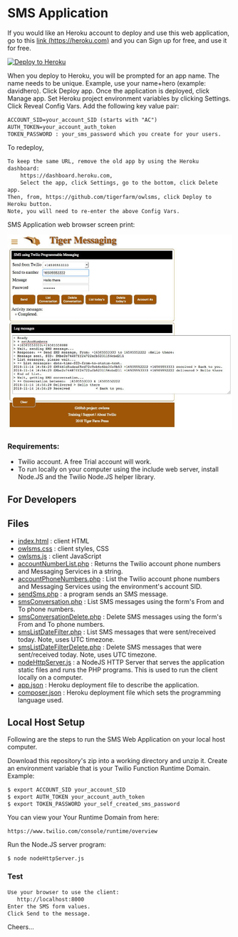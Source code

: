 # SMS Application

If you would like an Heroku account to deploy and use this web application,
go to this [link (https://heroku.com)](https://heroku.com) and you can Sign up for free, and use it for free.

[![Deploy to Heroku](https://www.herokucdn.com/deploy/button.svg)](https://heroku.com/deploy?template=https://github.com/tigerfarm/owlsms)

When you deploy to Heroku, you will be prompted for an app name. 
The name needs to be unique. Example, use your name+hero (example: davidhero). 
Click Deploy app. Once the application is deployed, click Manage app. 
Set Heroku project environment variables by clicking Settings. 
Click Reveal Config Vars. Add the following key value pair:
````
ACCOUNT_SID=your_account_SID (starts with "AC")
AUTH_TOKEN=your_account_auth_token
TOKEN_PASSWORD : your_sms_password which you create for your users.
````
To redeploy,
````
To keep the same URL, remove the old app by using the Heroku dashboard:
    https://dashboard.heroku.com,
    Select the app, click Settings, go to the bottom, click Delete app.
Then, from, https://github.com/tigerfarm/owlsms, click Deploy to Heroku button.
Note, you will need to re-enter the above Config Vars.
````
SMS Application web browser screen print:

<img src="Tiger_Messaging.jpg"/>

### Requirements:

- Twilio account. A free Trial account will work.
- To run locally on your computer using the include web server, install Node.JS and the Twilio Node.JS helper library.

## For Developers

## Files

- [index.html](index.html) : client HTML
- [owlsms.css](owlsms.css) : client styles, CSS
- [owlsms.js](owlsms.js) : client JavaScript
- [accountNumberList.php](accountNumberList.php) : Returns the Twilio account phone numbers and Messaging Services in a string.
- [accountPhoneNumbers.php](accountPhoneNumbers.php) : List the Twilio account phone numbers and Messaging Services using the environment's account SID.
- [sendSms.php](sendSms.php) : a program sends an SMS message.
- [smsConversation.php](smsConversation.php) : List SMS messages using the form's From and To phone numbers.
- [smsConversationDelete.php](smsConversationDelete.php) : Delete SMS messages using the form's From and To phone numbers.
- [smsListDateFilter.php](smsListDateFilter.php) : List SMS messages that were sent/received today. Note, uses UTC timezone.
- [smsListDateFilterDelete.php](smsListDateFilterDelete.php) : Delete SMS messages that were sent/received today. Note, uses UTC timezone.
- [nodeHttpServer.js](nodeHttpServer.js) : a NodeJS HTTP Server that serves the application static files and runs the PHP programs.
  This is used to run the client locally on a computer.
- [app.json](app.json) : Heroku deployment file to describe the application.
- [composer.json](composer.json) : Heroku deployment file which sets the programming language used.

## Local Host Setup

Following are the steps to run the SMS Web Application on your local host computer.

Download this repository's zip into a working directory and unzip it.
Create an environment variable that is your Twilio Function Runtime Domain.
Example:
````
$ export ACCOUNT_SID your_account_SID
$ export AUTH_TOKEN your_account_auth_token
$ export TOKEN_PASSWORD your_self_created_sms_password
````
You can view your Your Runtime Domain from here:
````
https://www.twilio.com/console/runtime/overview
````
Run the Node.JS server program:
````
$ node nodeHttpServer.js
````
### Test
````
Use your browser to use the client:
   http://localhost:8000
Enter the SMS form values.
Click Send to the message.
````

Cheers...

